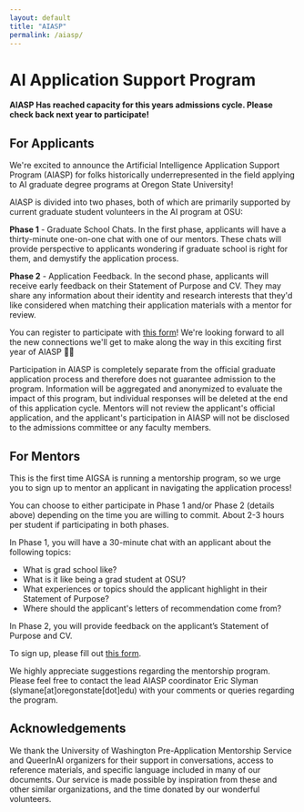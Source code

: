 ```yaml
---
layout: default
title: "AIASP"
permalink: /aiasp/
---
```


# AI Application Support Program

**AIASP Has reached capacity for this years admissions cycle. Please check back next year to participate!**

## For Applicants
We're excited to announce the Artificial Intelligence Application Support Program (AIASP) for folks historically underrepresented in the field applying to AI graduate degree programs at Oregon State University!

AIASP is divided into two phases, both of which are primarily supported by current graduate student volunteers in the AI program at OSU:

**Phase 1** - Graduate School Chats. In the first phase, applicants will have a thirty-minute one-on-one chat with one of our mentors. These chats will provide perspective to applicants wondering if graduate school is right for them, and demystify the application process.

**Phase 2** - Application Feedback. In the second phase, applicants will receive early feedback on their Statement of Purpose and CV. They may share any information about their identity and research interests that they'd like considered when matching their application materials with a mentor for review.

You can register to participate with [this form](https://docs.google.com/forms/d/e/1FAIpQLSfkcxxBeV57L0EET9QdU07j-DeIuR_hMDtQiWc-gR8QEOXIIw/viewform?usp=sf_link)! We're looking forward to all the new connections we'll get to make along the way in this exciting first year of AIASP 🎉🎉

Participation in AIASP is completely separate from the official graduate application process and therefore does not guarantee admission to the program. Information will be aggregated and anonymized to evaluate the impact of this program, but individual responses will be deleted at the end of this application cycle. Mentors will not review the applicant's official application, and the applicant's participation in AIASP will not be disclosed to the admissions committee or any faculty members.

## For Mentors
This is the first time AIGSA is running a mentorship program, so we urge you to sign up to mentor an applicant in navigating the application process!

You can choose to either participate in Phase 1 and/or Phase 2 (details above) depending on the time you are willing to commit. About 2-3 hours per student if participating in both phases.

In Phase 1, you will have a 30-minute chat with an applicant about the following topics:
- What is grad school like?
- What is it like being a grad student at OSU?
- What experiences or topics should the applicant highlight in their Statement of Purpose?
- Where should the applicant's letters of recommendation come from?

In Phase 2, you will provide feedback on the applicant’s Statement of Purpose and CV.

To sign up, please fill out [this form](https://docs.google.com/forms/d/e/1FAIpQLSdRrDeYJ2dsrxyL2lUTyFy7DcN4E85tt2GorK9CkGUv3QBWPQ/viewform?usp=sf_link). 

We highly appreciate suggestions regarding the mentorship program. Please feel free to contact the lead AIASP coordinator Eric Slyman (slymane[at]oregonstate[dot]edu) with your comments or queries regarding the program.

## Acknowledgements 

We thank the University of Washington Pre-Application Mentorship Service and QueerInAI organizers for their support in conversations, access to reference materials, and specific language included in many of our documents. Our service is made possible by inspiration from these and other similar organizations, and the time donated by our wonderful volunteers.
